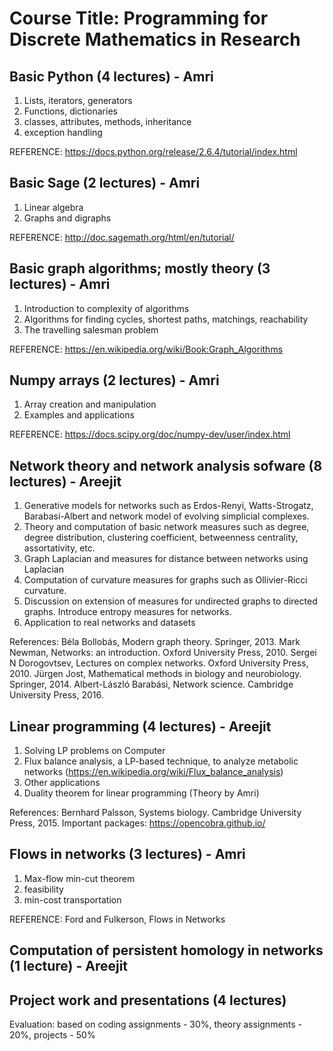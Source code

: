# Course Title: Programming for Discrete Mathematics in Research

## Basic Python (4 lectures) - Amri

1. Lists, iterators, generators
2. Functions, dictionaries
3. classes, attributes, methods, inheritance
4. exception handling

REFERENCE: https://docs.python.org/release/2.6.4/tutorial/index.html

## Basic Sage (2 lectures) - Amri

1. Linear algebra
2. Graphs and digraphs

REFERENCE: http://doc.sagemath.org/html/en/tutorial/

## Basic graph algorithms; mostly theory (3 lectures) - Amri

1. Introduction to complexity of algorithms
2. Algorithms for finding cycles, shortest paths, matchings, reachability
3. The travelling salesman problem

REFERENCE: https://en.wikipedia.org/wiki/Book:Graph_Algorithms

## Numpy arrays (2 lectures) - Amri

1. Array creation and manipulation
2. Examples and applications

REFERENCE: https://docs.scipy.org/doc/numpy-dev/user/index.html

## Network theory and network analysis sofware (8 lectures) - Areejit

1. Generative models for networks such as Erdos-Renyi, Watts-Strogatz, Barabasi-Albert and network model of evolving simplicial complexes. 
2. Theory and computation of basic network measures such as degree, degree distribution, clustering coefficient, betweenness centrality, assortativity, etc.
3.  Graph Laplacian and measures for distance between networks using Laplacian 
4. Computation of curvature measures for graphs such as Ollivier-Ricci curvature.
5. Discussion on extension of measures for undirected graphs to directed graphs. Introduce entropy measures for networks.
6. Application to real networks and datasets

References: 
Béla Bollobás, Modern graph theory. Springer, 2013.
Mark Newman, Networks: an introduction. Oxford University Press, 2010.
Sergei N Dorogovtsev, Lectures on complex networks. Oxford University Press, 2010.
Jürgen Jost, Mathematical methods in biology and neurobiology. Springer, 2014.
Albert-László Barabási, Network science. Cambridge University Press, 2016.

## Linear programming (4 lectures) - Areejit

1. Solving LP problems on Computer 
2. Flux balance analysis, a LP-based technique, to analyze metabolic networks (https://en.wikipedia.org/wiki/Flux_balance_analysis)
3. Other applications
4. Duality theorem for linear programming (Theory by Amri)

References: 
Bernhard Palsson, Systems biology. Cambridge University Press, 2015.
Important packages: https://opencobra.github.io/

## Flows in networks (3 lectures) - Amri

1. Max-flow min-cut theorem
2. feasibility
3. min-cost transportation

REFERENCE: Ford and Fulkerson, Flows in Networks

## Computation of persistent homology in networks (1 lecture) - Areejit

## Project work and presentations (4 lectures)

Evaluation: based on coding assignments - 30%, theory assignments - 20%,
projects - 50%
